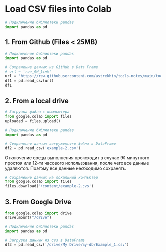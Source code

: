 # Load CSV files into Colab

```python
# Подключение библиотеки pandas
import pandas as pd
```

## 1. From Github (Files < 25MB)

```python
# Подключение библиотеки pandas
import pandas as pd

# Сохранение данных из GitHub в Data Frame
# url = 'raw_GH_link'
url = 'https://raw.githubusercontent.com/astrekhin/tools-notes/main/tools/db/example-1.csv'
df1 = pd.read_csv(url)
df1
```

## 2. From a local drive

```python
# Загрузка файла с компьютера
from google.colab import files
uploaded = files.upload()
```

```python
# Подключение библиотеки pandas
import pandas as pd

# Сохранение данных загруженного файла в DataFrame
df2 = pd.read_csv('example-2.csv')
```

Отключение среды выполнения происходит в случае 90 минутного простоя или 12-ти часового использования, после чего все данные удаляются. Поэтому все данные необходимо сохранять.

```python
# Сохранение данных на локальный компьютер
from google.colab import files
files.download('/content/example-2.cvs')
```

## 3. From Google Drive

```python
from google.colab import drive
drive.mount("/drive")
```

```python
# Подключение библиотеки pandas
import pandas as pd

# Загрузка данных из cvs в DataFrame
df3 = pd.read_csv('/drive/My Drive/my-db/Example_1.csv')
```
